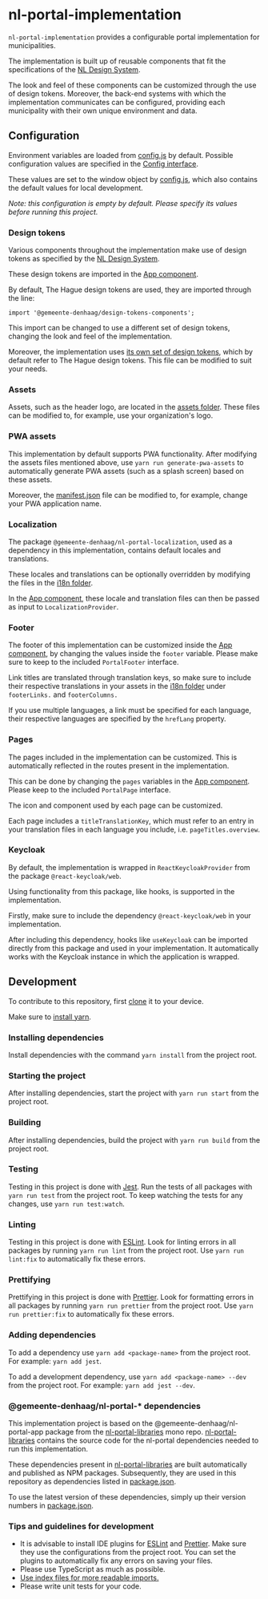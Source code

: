 # nl-portal-implementation

`nl-portal-implementation` provides a configurable portal implementation for municipalities.

The implementation is built up of reusable components that fit the specifications of the
[NL Design System](https://designsystem.gebruikercentraal.nl/).

The look and feel of these components can be customized through the use of design tokens. Moreover,
the back-end systems with which the implementation communicates can be configured, providing each
municipality with their own unique environment and data.

## Configuration

Environment variables are loaded from [config.js](./public/config.js) by default. Possible
configuration values are specified in the [Config interface](./src/interfaces/config.ts).

These values are set to the window object by [config.js](./packages/app/public/config.js), which
also contains the default values for local development.

_Note: this configuration is empty by default. Please specify its values before running this
project._

### Design tokens

Various components throughout the implementation make use of design tokens as specified by the
[NL Design System](https://designsystem.gebruikercentraal.nl/).

These design tokens are imported in the [App component](./src/components/app/app.tsx).

By default, The Hague design tokens are used, they are imported through the line:

`import '@gemeente-denhaag/design-tokens-components';`

This import can be changed to use a different set of design tokens, changing the look and feel of
the implementation.

Moreover, the implementation uses
[its own set of design tokens](./src/styles/nl-portal-design-tokens.css), which by default refer to
The Hague design tokens. This file can be modified to suit your needs.

### Assets

Assets, such as the header logo, are located in the [assets folder](./src/assets). These files can
be modified to, for example, use your organization's logo.

### PWA assets

This implementation by default supports PWA functionality. After modifying the assets files
mentioned above, use `yarn run generate-pwa-assets` to automatically generate PWA assets (such as a
splash screen) based on these assets.

Moreover, the [manifest.json](./public/manifest.json) file can be modified to, for example, change
your PWA application name.

### Localization

The package `@gemeente-denhaag/nl-portal-localization`, used as a dependency in this implementation,
contains default locales and translations.

These locales and translations can be optionally overridden by modifying the files in the
[i18n folder](./src/i18n).

In the [App component](./src/components/app/app.tsx), these locale and translation files can then be
passed as input to `LocalizationProvider`.

### Footer

The footer of this implementation can be customized inside the
[App component](./src/components/app/app.tsx), by changing the values inside the `footer` variable.
Please make sure to keep to the included `PortalFooter` interface.

Link titles are translated through translation keys, so make sure to include their respective
translations in your assets in the [i18n folder](./src/i18n) under `footerLinks.` and
`footerColumns.`

If you use multiple languages, a link must be specified for each language, their respective
languages are specified by the `hrefLang` property.

### Pages

The pages included in the implementation can be customized. This is automatically reflected in the
routes present in the implementation.

This can be done by changing the `pages` variables in the
[App component](./src/components/app/app.tsx). Please keep to the included `PortalPage` interface.

The icon and component used by each page can be customized.

Each page includes a `titleTranslationKey`, which must refer to an entry in your translation files
in each language you include, i.e. `pageTitles.overview`.

### Keycloak

By default, the implementation is wrapped in `ReactKeycloakProvider` from the package `@react-keycloak/web`.

Using functionality from this package, like hooks, is supported in the implementation.

Firstly, make sure to include the dependency `@react-keycloak/web` in your implementation.

After including this dependency, hooks like `useKeycloak` can be imported directly from this package and used in your implementation. It automatically works with the Keycloak instance in which the application is wrapped.

## Development

To contribute to this repository, first [clone](https://git-scm.com/docs/git-clone) it to your
device.

Make sure to [install yarn](https://yarnpkg.com/getting-started/install).

### Installing dependencies

Install dependencies with the command `yarn install` from the project root.

### Starting the project

After installing dependencies, start the project with `yarn run start` from the project root.

### Building

After installing dependencies, build the project with `yarn run build` from the project root.

### Testing

Testing in this project is done with [Jest](https://jestjs.io/). Run the tests of all packages with
`yarn run test` from the project root. To keep watching the tests for any changes, use
`yarn run test:watch`.

### Linting

Testing in this project is done with [ESLint](https://eslint.org/). Look for linting errors in all
packages by running `yarn run lint` from the project root. Use `yarn run lint:fix` to automatically
fix these errors.

### Prettifying

Prettifying in this project is done with [Prettier](https://prettier.io/). Look for formatting
errors in all packages by running `yarn run prettier` from the project root. Use
`yarn run prettier:fix` to automatically fix these errors.

### Adding dependencies

To add a dependency use `yarn add <package-name>` from the project root. For example:
`yarn add jest`.

To add a development dependency, use `yarn add <package-name> --dev` from the project root. For
example: `yarn add jest --dev`.

### @gemeente-denhaag/nl-portal-\* dependencies

This implementation project is based on the @gemeente-denhaag/nl-portal-app package from the
[nl-portal-libraries](https://github.com/Gemeente-DenHaag/nl-portal-libraries) mono repo.
[nl-portal-libraries](https://github.com/Gemeente-DenHaag/nl-portal-libraries) contains the source
code for the nl-portal dependencies needed to run this implementation.

These dependencies present in
[nl-portal-libraries](https://github.com/Gemeente-DenHaag/nl-portal-libraries) are built
automatically and published as NPM packages. Subsequently, they are used in this repository as
dependencies listed in [package.json](./package.json.old).

To use the latest version of these dependencies, simply up their version numbers in
[package.json](./package.json.old).

### Tips and guidelines for development

- It is advisable to install IDE plugins for [ESLint](https://eslint.org/) and
  [Prettier](https://prettier.io/). Make sure they use the configurations from the project root. You
  can set the plugins to automatically fix any errors on saving your files.
- Please use TypeScript as much as possible.
- [Use index files for more readable imports.](https://www.bettercoder.io/best-practices/69/use-indexts-to-simplify-imports)
- Please write unit tests for your code.
